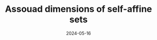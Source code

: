 ---
title: "Assouad dimensions of self-affine sets"
collection: talks
type: "Talk"
permalink: /talks/2024-05-16-tbd
venue: "AGENT Forum"
date: 2024-05-16
location: "University of Jyväskylä, Finland"
---